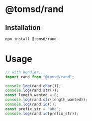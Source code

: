 # @tomsd/rand

## Installation
``` sh
npm install @tomsd/rand
```

# Usage

``` js
// with bundler...
import rand from "@tomsd/rand";

console.log(rand.char());
console.log(rand.str());
const length_wanted = 8;
console.log(rand.str(length_wanted));
console.log(rand.id());
const prefix_str = "abc";
console.log(rand.id(prefix_str));

```
